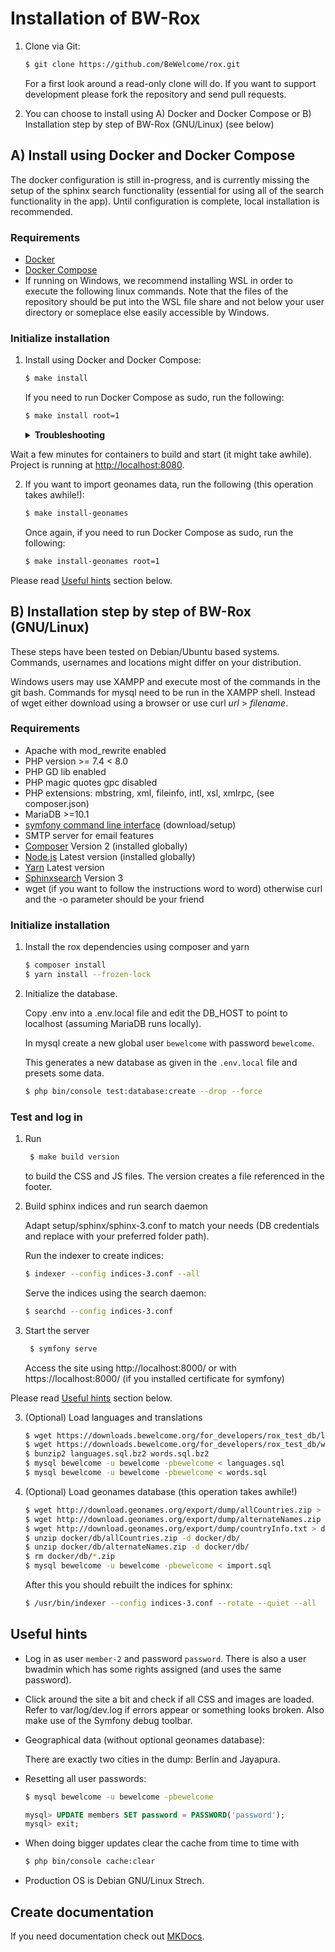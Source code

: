 # Installation of BW-Rox

1. Clone via Git:

    ```bash
    $ git clone https://github.com/BeWelcome/rox.git
    ```

    For a first look around a read-only clone will do. If you want to support development please fork the repository and send pull requests.

2. You can choose to install using A) Docker and Docker Compose or B) Installation step by step of BW-Rox (GNU/Linux) (see below)

## A) Install using Docker and Docker Compose

The docker configuration is still in-progress, and is currently missing the setup of the sphinx search functionality (essential for using all of the search functionality in the app). Until configuration is complete, local installation is recommended. 

### Requirements

* [Docker](https://docs.docker.com/get-docker/)
* [Docker Compose](https://docs.docker.com/compose/install/)
* If running on Windows, we recommend installing WSL in order to execute the following linux commands. Note that the files of the repository should be put into the WSL file share and not below your user directory or someplace else easily accessible by Windows.

### Initialize installation

1. Install using Docker and Docker Compose:

    ```bash
    $ make install
    ```

   If you need to run Docker Compose as sudo, run the following:

    ```bash
    $ make install root=1
    ```
    
    <details>
    <summary><strong>Troubleshooting</strong></summary>

      Windows users may run into a build error concerning `composer clear-cache`. If you see this error, please try the following:
      
      * If you receive the error when running `make install`, try running `make install root=1`. Make sure to run the command with `root=1` after trying each of the following steps as well
      * Ensure that you are using WSL version 2 for your linux distro ([how to upgrade from WSL 1 to WSL 2](https://docs.microsoft.com/en-us/windows/wsl/install#upgrade-version-from-wsl-1-to-wsl-2))
      * Use Ubuntu 22.04 LTS as your linux distro - the error has been observed on earlier versions of Ubuntu, e.g. on 18.04 LTS

    </details>

Wait a few minutes for containers to build and start (it might take awhile). Project is running at
[http://localhost:8080](http://localhost:8080).

2. If you want to import geonames data, run the following (this operation takes awhile!):

    ```bash
    $ make install-geonames
    ```

    Once again, if you need to run Docker Compose as sudo, run the following:

    ```bash
    $ make install-geonames root=1
    ```

Please read [Useful hints](#useful-hints) section below.

## B) Installation step by step of BW-Rox (GNU/Linux)

These steps have been tested on Debian/Ubuntu based systems. Commands,
usernames and locations might differ on your distribution.

Windows users may use XAMPP and execute most of the commands in the git bash.
Commands for mysql need to be run in the XAMPP shell. Instead of wget either download
using a browser or use curl _url_ > _filename_.

### Requirements

* Apache with mod_rewrite enabled
* PHP version >= 7.4 < 8.0
* PHP GD lib enabled
* PHP magic quotes gpc disabled   
* PHP extensions: mbstring, xml, fileinfo, intl, xsl, xmlrpc, (see composer.json)
* MariaDB >=10.1
* [symfony command line interface](https://symfony.com/download) (download/setup)
* SMTP server for email features
* [Composer](https://www.getcomposer.org) Version 2 (installed globally)
* [Node.js](https://nodejs.org/) Latest version (installed globally)
* [Yarn](https://classic.yarnpkg.com/en/docs/install/) Latest version
* [Sphinxsearch](http://sphinxsearch.com/) Version 3
* wget (if you want to follow the instructions word to word) otherwise curl and the -o parameter should be your friend

### Initialize installation

1. Install the rox dependencies using composer and yarn

    ```bash
    $ composer install
    $ yarn install --frozen-lock
    ```

2. Initialize the database.

    Copy .env into a .env.local file and edit the DB_HOST to point to localhost (assuming MariaDB runs locally).

    In mysql create a new global user `bewelcome` with password `bewelcome`.

    This generates a new database as given in the ```.env.local``` file and presets some data.

    ```bash
    $ php bin/console test:database:create --drop --force
    ```

### Test and log in

1. Run

   ```bash
    $ make build version
   ```

   to build the CSS and JS files. The version creates a file referenced in the footer.

2. Build sphinx indices and run search daemon

   Adapt setup/sphinx/sphinx-3.conf to match your needs (DB credentials and replace <path to indices> with your preferred folder path).

   Run the indexer to create indices:
   ```bash
   $ indexer --config indices-3.conf --all
   ```

   Serve the indices using the search daemon:
   ```bash
   $ searchd --config indices-3.conf
   ```

3. Start the server

   ```bash
    $ symfony serve
   ```

   Access the site using http://localhost:8000/ or with https://localhost:8000/ (if you installed certificate for symfony)

Please read [Useful hints](#useful-hints) section below.

3. (Optional) Load languages and translations

    ```bash
    $ wget https://downloads.bewelcome.org/for_developers/rox_test_db/languages.sql.bz2
    $ wget https://downloads.bewelcome.org/for_developers/rox_test_db/words.sql.bz2
    $ bunzip2 languages.sql.bz2 words.sql.bz2
    $ mysql bewelcome -u bewelcome -pbewelcome < languages.sql
    $ mysql bewelcome -u bewelcome -pbewelcome < words.sql
    ```

4. (Optional) Load geonames database (this operation takes awhile!)

    ```bash
    $ wget http://download.geonames.org/export/dump/allCountries.zip > docker/db/allCountries.zip
    $ wget http://download.geonames.org/export/dump/alternateNames.zip > docker/db/alternateNames.zip
    $ wget http://download.geonames.org/export/dump/countryInfo.txt > docker/db/countryInfo.txt
    $ unzip docker/db/allCountries.zip -d docker/db/
    $ unzip docker/db/alternateNames.zip -d docker/db/
    $ rm docker/db/*.zip
    $ mysql bewelcome -u bewelcome -pbewelcome < import.sql
    ```

    After this you should rebuilt the indices for sphinx:
   ```bash
   $ /usr/bin/indexer --config indices-3.conf --rotate --quiet --all
   ```

## Useful hints

* Log in as user `member-2` and password `password`.  There is also a user bwadmin which has some rights assigned (and uses the same password).

* Click around the site a bit and check if all CSS and images are loaded.
   Refer to var/log/dev.log if errors appear or something looks broken. Also make use of the Symfony debug toolbar.

* Geographical data (without optional geonames database):

    There are exactly two cities in the dump: Berlin and Jayapura.

* Resetting all user passwords:

    ```bash
    $ mysql bewelcome -u bewelcome -pbewelcome
    ```

    ```sql
    mysql> UPDATE members SET password = PASSWORD('password');
    mysql> exit;
    ```

* When doing bigger updates clear the cache from time to time with

    ```bash
    $ php bin/console cache:clear
    ```

* Production OS is Debian GNU/Linux Strech.

## Create documentation

If you need documentation check out [MKDocs](https://www.mkdocs.org/).
